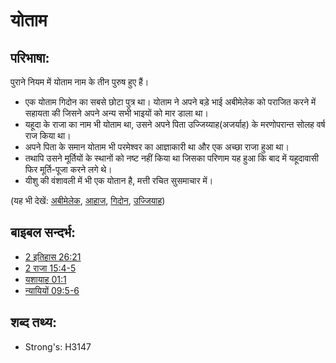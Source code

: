 # योताम #

## परिभाषा: ##

पुराने नियम में योताम नाम के तीन पुरुष हुए हैं।

* एक योताम गिदोन का सबसे छोटा पुत्र था। योताम ने अपने बड़े भाई अबीमेलेक को पराजित करने में सहायता की जिसने अपने अन्य सभी भाइयों को मार डाला था।
* यहूदा के राजा का नाम भी योताम था, उसने अपने पिता उज्जिय्याह(अजर्याह) के मरणोपरान्त सोलह वर्ष राज किया था।
* अपने पिता के समान योताम भी परमेश्वर का आज्ञाकारी था और एक अच्छा राजा हुआ था।
* तथापि उसने मूर्तियों के स्थानों को नष्ट नहीं किया था जिसका परिणाम यह हुआ कि बाद में यहूदावासी फिर मूर्ति-पूजा करने लगे थे।
* यीशु की वंशावली में भी एक योतान है, मत्ती रचित सुसमाचार में।

(यह भी देखें: [अबीमेलेक](../names/abimelech.md), [आहाज](../names/ahaz.md), [गिदोन](../names/gideon.md), [उज्जियाह](../names/uzziah.md))

## बाइबल सन्दर्भ: ##

* [2 इतिहास 26:21](rc://hi/tn/help/2ch/26/21)
* [2 राजा 15:4-5](rc://hi/tn/help/2ki/15/04)
* [यशायाह 01:1](rc://hi/tn/help/isa/01/01)
* [न्यायियों 09:5-6](rc://hi/tn/help/jdg/09/05)

## शब्द तथ्य: ##

* Strong's: H3147
